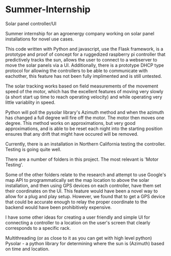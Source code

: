# Summer-Internship
Solar panel controller/UI

Summer internship for an agroenergy company working on solar panel installations for novel use cases.

This code written with Python and javascript, use the Flask framework, is a prototype and proof of concept for a ruggedized raspberry pi
controller that predictively tracks the sun, allows the user to connect to a webserver to move the solar panels via a UI.
Additionally, there is a prototype DHCP type protocol for allowing the controllers to be able to communicate with eachother, this feature
has not been fully implimented and is still untested.  

The solar tracking works based on field measurements of the movement speed of the motor, which has the excellent features of
moving very slowly (a short start up time to reach operating velocity) and while operating very little variablity in speed.

Python will poll the pysolar library's Azimuth method and when the azimuth has changed a full degree will fire off the motor. The motor
then moves one degree.  This method works on approximations, but very good approximations, and is able to be reset each night into the
starting position ensures that any drift that might have occured will be removed.  


Currently, there is an installation in Northern California testing the controller.  Testing is going quite well.

There are a number of folders in this project.  The most relevant is 'Motor Testing'.

Some of the other folders relate to the research and attempt to use Google's map API to programmatically set 
the map location to above the solar installation, and then using GPS devices on each controller, have them set their coordinates on
the UI.  This feature would have been a novel way to allow for a plug and play setup. However, we found that to get a GPS device
that could be accurate enough to relay the proper coordinate to the backend would have been prohibitively expensive.  

I have some other ideas for creating a user friendly and simple UI for connecting a controller to a location on the user's screen that
clearly corresponds to a specific rack.


Multithreading (or as close to it as you can get with high level python)
Pysolar - a python library for determining where the sun is (Azimuth) based on time and location.



